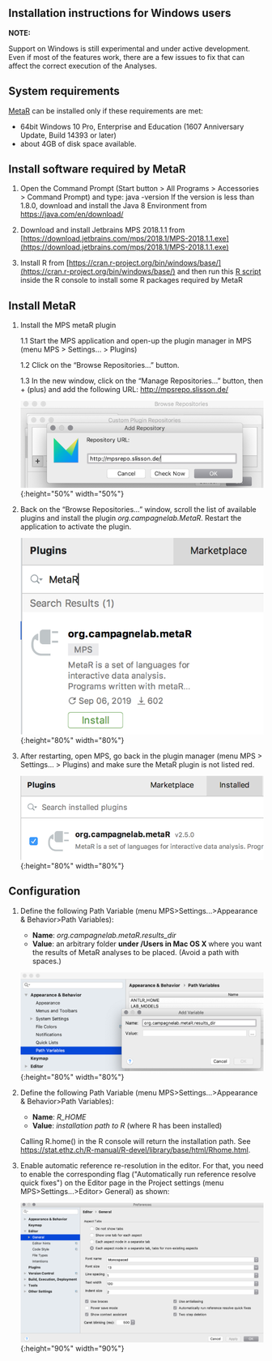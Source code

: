 ## Installation instructions for Windows users

**NOTE:**

Support on Windows is still experimental and under active development. Even if most of the features work, there are a few issues to fix that can affect the correct execution of the Analyses. 

System requirements
-
[MetaR](https://manuelesimi.github.io/MetaR/) can be installed only if these requirements are met:
* 64bit Windows 10 Pro, Enterprise and Education (1607 Anniversary Update, Build 14393 or later)
* about 4GB of disk space available.

Install software required by MetaR
-
1. Open the Command Prompt (Start button > All Programs > Accessories > Command Prompt) and type:
   java -version
   If the version is less than 1.8.0, download and install the Java 8 Environment from
   https://java.com/en/download/
    
2. Download and install Jetbrains MPS 2018.1.1 from [https://download.jetbrains.com/mps/2018.1/MPS-2018.1.1.exe](https://download.jetbrains.com/mps/2018.1/MPS-2018.1.1.exe)

3. Install R from [https://cran.r-project.org/bin/windows/base/](https://cran.r-project.org/bin/windows/base/) and then run this [R script](R-installation.R.txt) inside the R console to install some R packages required by MetaR
   
Install MetaR
-    
1. Install the MPS metaR plugin
    
    1.1 Start the MPS application and open-up the plugin manager in MPS (menu MPS > Settings… > Plugins)
    
    1.2 Click on the “Browse Repositories…” button.
    
    1.3 In the new window, click on the “Manage Repositories…” button, then + (plus) and add the following URL: http://mpsrepo.slisson.de/
  
    ![Repo](../images/AddRepo.png){:height="50%" width="50%"}
    
2. Back on the “Browse Repositories…” window, scroll the list of available plugins and install the plugin _org.campagnelab.MetaR_. Restart the application to activate the plugin.
  
    ![PluginInstall](../images/InstallMetaR2019.1.png){:height="80%" width="80%"}
    
3. After restarting, open MPS, go back in the plugin manager (menu MPS > Settings… > Plugins) and make sure the MetaR plugin is not listed red.

   ![PluginCheck](../images/CheckMetaR2019.1.png){:height="80%" width="80%"}

Configuration
-    

1. Define the following Path Variable (menu MPS&gt;Settings...&gt;Appearance &amp; Behavior&gt;Path Variables):
    * **Name**: _org.campagnelab.metaR.results_dir_
    * **Value**: an arbitrary folder <strong>under /Users in Mac OS X </strong>where you want the results of MetaR analyses to be placed. (Avoid a path with spaces.)
  
    ![AddVariable](../images/AddVariable.png){:height="80%" width="80%"}

2. Define the following Path Variable (menu MPS>Settings…>Appearance & Behavior>Path Variables):

    * **Name**: _R_HOME_
    * **Value**: _installation path to R_ (where R has been installed)

   Calling R.home() in the R console will return the installation path. See https://stat.ethz.ch/R-manual/R-devel/library/base/html/Rhome.html. 

3. Enable automatic reference re-resolution in the editor. For that, you need to enable the corresponding flag ("Automatically run reference resolve quick fixes")
   on the Editor page in the Project settings (menu MPS&gt;Settings...&gt;Editor&gt; General) as shown: 
   
   ![QuickRef](../images/EnableQuickRefResolution.png){:height="90%" width="90%"}
